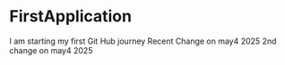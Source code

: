 # FirstApplication
I am starting my first Git Hub journey
Recent Change on may4 2025
2nd change on may4 2025
